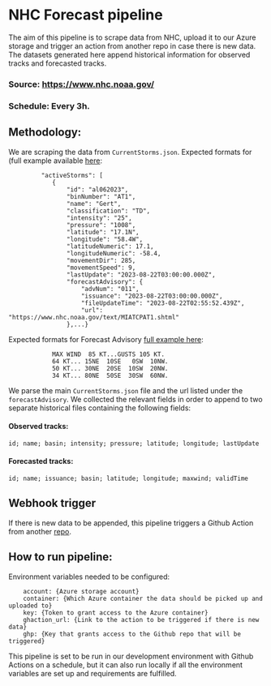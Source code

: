 # NHC Forecast pipeline

The aim of this pipeline is to scrape data from NHC, upload it to our Azure storage and trigger an action from another repo in case there is new data.
The datasets generated here append historical information for observed tracks and forecasted tracks.

### Source: https://www.nhc.noaa.gov/
### Schedule: Every 3h.

## Methodology:
We are scraping the data from `CurrentStorms.json`. 
Expected formats for (full example available [here](https://www.nhc.noaa.gov/productexamples/NHC_JSON_Sample.json):
```
         "activeStorms": [
            {
                "id": "al062023",
                "binNumber": "AT1",
                "name": "Gert",
                "classification": "TD",
                "intensity": "25",
                "pressure": "1008",
                "latitude": "17.1N",
                "longitude": "58.4W",
                "latitudeNumeric": 17.1,
                "longitudeNumeric": -58.4,
                "movementDir": 285,
                "movementSpeed": 9,
                "lastUpdate": "2023-08-22T03:00:00.000Z",
                "forecastAdvisory": {
                    "advNum": "011",
                    "issuance": "2023-08-22T03:00:00.000Z",
                    "fileUpdateTime": "2023-08-22T02:55:52.439Z",
                    "url": "https://www.nhc.noaa.gov/text/MIATCPAT1.shtml"
                },...}
```
Expected formats for Forecast Advisory [full example here](https://www.nhc.noaa.gov/productexamples/TCM_example.txt):
```    FORECAST VALID 30/0000Z 22.9N  68.1W
            MAX WIND  85 KT...GUSTS 105 KT.
            64 KT... 15NE  10SE   0SW  10NW.
            50 KT... 30NE  20SE  10SW  20NW.
            34 KT... 80NE  50SE  30SW  60NW.
```
We parse the main `CurrentStorms.json` file and the url listed under the `forecastAdvisory`.
We collected the relevant fields in order to append to two separate historical files containing the following fields:
#### Observed tracks:
`id; name; basin; intensity; pressure; latitude; longitude; lastUpdate`
#### Forecasted tracks:
`id; name; issuance; basin; latitude; longitude; maxwind; validTime`

## Webhook trigger
If there is new data to be appended, this pipeline triggers a Github Action from another [repo](https://github.com/OCHA-DAP/ds-aa-hti-hurricanes).

## How to run pipeline:
Environment variables needed to be configured:
```
    account: {Azure storage account}
    container: {Which Azure container the data should be picked up and uploaded to}
    key: {Token to grant access to the Azure container}
    ghaction_url: {Link to the action to be triggered if there is new data}
    ghp: {Key that grants access to the Github repo that will be triggered}
```
This pipeline is set to be run in our development environment with Github Actions on a schedule, but it can also run locally if all the environment variables are set up and requirements are fulfilled.   





